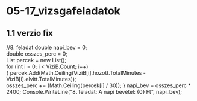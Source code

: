 # 05-17_vizsgafeladatok

## 1.1 verzio fix

//8. feladat
            double napi_bev = 0;\
            double osszes_perc = 0;\
            List<double> percek = new List<double>();\
            for (int i = 0; i < ViziB.Count; i++)\
            {
                percek.Add(Math.Ceiling(ViziB[i].hozott.TotalMinutes - ViziB[i].elvitt.TotalMinutes));\
                osszes_perc += (Math.Ceiling(percek[i] / 30));
            }
            napi_bev = osszes_perc * 2400;
            Console.WriteLine("8. feladat: A napi bevétel: {0} Ft", napi_bev);
